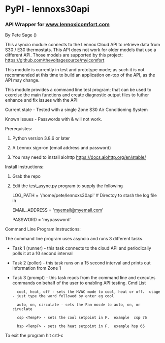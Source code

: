 # PyPI - lennoxs30api
### API Wrapper for www.lennoxicomfort.com

By Pete Sage ()  

This asyncio module connects to the Lennox Cloud API to retrieve data from S30 / E30 thermostats.  This API does not work for older models that use a different API.  Those models are
supported by this project:  https://github.com/thevoltagesource/myicomfort


This module is currently in test and prototype mode; as such it is not recommended at this time to build an application on-top of the API, as the API may change.

This module provides a command line test program; that can be used to exercise the main functions and create diagnostic output files to futher enhance and fix issues with the API

Current state - Tested with a single Zone S30 Air Conditioning System

Known Issues - Passwords with & will not work.

Prerequistes:

1. Python version 3.8.6 or later

2. A Lennox sign-on (email address and password)

3. You may need to install aiohttp https://docs.aiohttp.org/en/stable/

Install Instructions:

1. Grab the repo

2. Edit the test_async.py program to supply the following
 
    LOG_PATH = '/home/pete/lennoxs30api'    #  Directoy to stash the log file in

    EMAIL_ADDRESS = 'myemail@myemail.com'

    PASSWORD = 'mypassword'

Command Line Program Instructions:

The command line program uses asyncio and runs 3 different tasks

- Task 1 (runner) - this task connects to the cloud API and periodically polls it at a 10 second interval

- Task 2 (poller) - this task runs on a 15 second interval and prints out information from Zone 1

- Task 3 (prompt) - this task reads from the command line and executes commands on behalf of the user to enabling API testing.  Cmd List

        cool, heat, off - sets the HVAC mode to cool, heat or off.  usage - just type the word followed by enter eg cool

        auto, on, circulate - sets the Fan mocde to auto, on, or ciruclate

        csp <TempF> - sets the cool setpoint in F.  example  csp 76

        hsp <TempF> - sets the heat setpoint in F.  example hsp 65

To exit the program hit crtl-c



